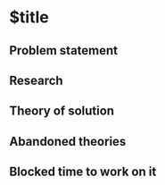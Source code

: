 # $title

## Problem statement

## Research

## Theory of solution

## Abandoned theories

## Blocked time to work on it
